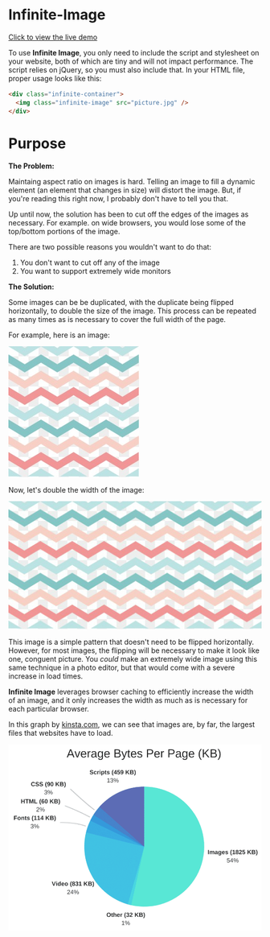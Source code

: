 # Infinite-Image

[Click to view the live demo](https://jacobjanak.github.io/Infinite-Image/)

To use **Infinite Image**, you only need to include the script and stylesheet on your website, both of which are tiny and will not impact performance. The script relies on jQuery, so you must also include that. In your HTML file, proper usage looks like this:

```html
<div class="infinite-container">
  <img class="infinite-image" src="picture.jpg" />
</div>
```

# Purpose

**The Problem:**

Maintaing aspect ratio on images is hard. Telling an image to fill a dynamic element (an element that changes in size) will distort the image. But, if you're reading this right now, I probably don't have to tell you that.

Up until now, the solution has been to cut off the edges of the images as necessary. For example. on wide browsers, you would lose some of the top/bottom portions of the image.

There are two possible reasons you wouldn't want to do that:
1. You don't want to cut off any of the image
2. You want to support extremely wide monitors

**The Solution:**

Some images can be be duplicated, with the duplicate being flipped horizontally, to double the size of the image. This process can be repeated as many times as is necessary to cover the full width of the page.

For example, here is an image:

![Pattern](images/pattern.jpg)

Now, let's double the width of the image:

![Same pattern but doubled](images/pattern2.jpg)

This image is a simple pattern that doesn't need to be flipped horizontally. However, for most images, the flipping will be necessary to make it look like one, conguent picture. You *could* make an extremely wide image using this same technique in a photo editor, but that would come with a severe increase in load times.

**Infinite Image** leverages browser caching to efficiently increase the width of an image, and it only increases the width as much as is necessary for each particular browser.

In this graph by [kinsta.com](https://www.kinsta.com), we can see that images are, by far, the largest files that websites have to load.

![Graph from Kinsta.com](images/graph.png)
